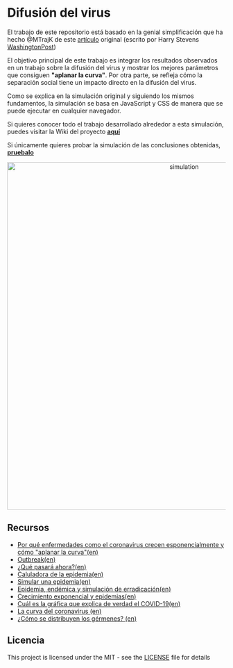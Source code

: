 # Difusión del virus

El trabajo de este repositorio está basado en la genial simplificación que ha hecho @MTrajK de este [artículo](https://www.washingtonpost.com/graphics/2020/world/corona-simulator/) original (escrito por Harry Stevens  [WashingtonPost](https://www.washingtonpost.com/))

El objetivo principal de este trabajo es integrar los resultados observados en un trabajo sobre la difusión del virus y mostrar los mejores parámetros que consiguen **"aplanar la curva"**. Por otra parte, se refleja cómo la separación social tiene un impacto directo en la difusión del virus.

Como se explica en la simulación original y siguiendo los mismos fundamentos, la simulación se basa en JavaScript y CSS de manera que se puede ejecutar en cualquier navegador.



Si quieres conocer todo el trabajo desarrollado alrededor a esta simulación, puedes visitar la Wiki del proyecto **[aquí](https://github.com/inesgarb/virus-spreading/wiki)**

Si únicamente quieres probar la simulación de las conclusiones obtenidas, **[pruebalo](https://inesgarb.github.io/virus-spreading/)**

<p align="center">
    <img src="https://raw.githubusercontent.com/MTrajK/virus-spreading/master/images/simulation.gif" width="800px" title="simulation">
</p>


## Recursos

- [Por qué enfermedades como el coronavirus crecen esponencialmente y cómo "aplanar la curva"(en)](https://www.washingtonpost.com/graphics/2020/world/corona-simulator/)
- [Outbreak(en)](https://meltingasphalt.com/interactive/outbreak/)
- [¿Qué pasará ahora?(en)](https://ncase.me/covid-19/)
- [Caluladora de la epidemia(en)](http://gabgoh.github.io/COVID/index.html)
- [Simular una epidemia(en)](https://www.youtube.com/watch?v=gxAaO2rsdIs)
- [Epidemia, endémica y simulación de erradicación(en)](https://www.youtube.com/watch?v=7OLpKqTriio)
- [Crecimiento exponencial y epidemias(en)](https://www.youtube.com/watch?v=Kas0tIxDvrg)
- [Cuál es la gráfica que explica de verdad el COVID-19(en)](https://www.youtube.com/watch?v=fgBla7RepXU)
- [La curva del coronavirus (en)](https://www.youtube.com/watch?v=k6nLfCbAzgo)
- [¿Cómo se distribuyen los gérmenes? (en)](https://www.youtube.com/watch?v=I5-dI74zxPg)


## Licencia

This project is licensed under the MIT - see the [LICENSE](LICENSE) file for details
